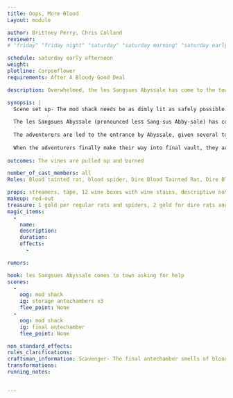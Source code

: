 ```yaml
---
title: Oops, More Blood
Layout: module

author: Brittney Perry, Chris Colland
reviewer: 
# "friday" "friday night" "saturday" "saturday morning" "saturday early afternoon" "saturday early evening" "saturday night" "reaction" "tavern setup" "townsfolk" "randoms"

schedule: saturday early afternoon
weight: 
plotline: Corpseflower
requirements: After A Bloody Good Deal

description: Overwhelmed, the les Sangsues Abyssale has come to the town, seeking aid. 

synopsis: |
  Scene set up- The mod shack needs be as dimly lit as safely possible. Each of the three 'chambers' is filled with blood tainted rats, and spiders, and nothing else. The end vault has leaky crates of wine with varying descriptions in each crate. On the walls are taped lines of twisted streamers up the walls. These are the vine roots. The NPCs playing vines need to be clustered in place around these roots. 
  
  The les Sangsues Abyssale (pronounced less Sang-sus Abby-sale) has come to town. He has a problem. Deep underground, in his aging vaults, a red, tentacle like, violent vine has grown through the walls. Unfortunately, he is unable to take care of the problem himself, and is seeking help from the adventurers in town, and will first try to get help for free but will eventually offer to pay for the help.   
  
  The adventurers are led to the entrance by Abyssale, given several torches, and told to make their way into the deepest part of the aging vault. The vines are growing out of the wall in that area. The torches are not just for light, they are to kill the vines, as the Abysale's servants found this to be the only thing that kept them at bay. As they make their way deeper, they meet more and bigger blood tainted animals; rats and spiders.  
  
  When the adventurers finally make their way into final vault, they are met with the blood roots. These blood roots are rooted in place where they are. These roots will respawn every 30 seconds until the root behind them is pulled up and burned (one the NPC is beaten down, they will kneel in place, count to 30, then respawn on a count of 'I regrow one, I regrow two, I regrow 3. NPCs who's vine is gone need to  travel to another intact vine and respawn there. No vine goes out of game until the last root is pulled). Once every vine has been beaten back, pulled, and burned, the adventurers are paid.
  
outcomes: The vines are pulled up and burned

number_of_cast_members: all
Roles: Blood tainted rat, blood spider, Dire Blood Tainted Rat, Dire Blood Spider, Blood Root, speaker, sound effect-rat squeaks

props: streamers, tape, 12 wine boxes with wine stains, descriptive notes in each box, fake torches
makeup: red-out
treasure: 1 gold per regular rats and spiders, 2 gold for dire rats and spiders
magic_items:
  - 
    name: 
    description:  
    duration: 
    effects: 
      - 

rumors: 

hook: les Sangsues Abyssale comes to town asking for help
scenes: 
  - 
    oog: mod shack
    ig: storage antechambers x3
    flee_point: None
  - 
    oog: mod shack
    ig: final antechamber
    flee_point: None

non_standard_effects: 
rules_clarifications: 
craftsman_information: Scavenger- The final antechamber smells of blood.
transformations: 
running_notes: 


---
```

